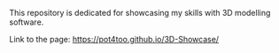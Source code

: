 This repository is dedicated for showcasing my skills with 3D modelling software.

Link to the page: https://pot4too.github.io/3D-Showcase/

